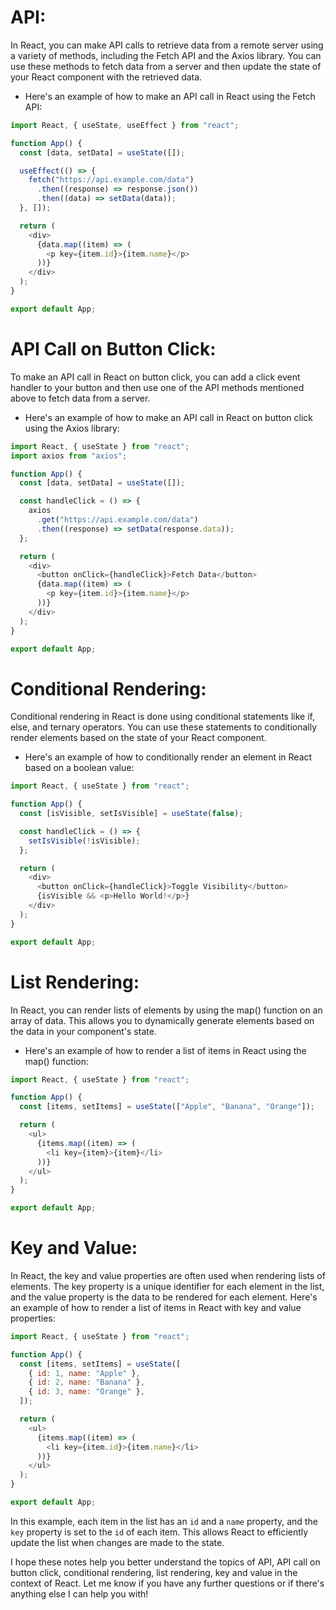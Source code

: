 # API:

In React, you can make API calls to retrieve data from a remote server using a variety of methods, including the Fetch API and the Axios library. You can use these methods to fetch data from a server and then update the state of your React component with the retrieved data.

- Here's an example of how to make an API call in React using the Fetch API:

```js
import React, { useState, useEffect } from "react";

function App() {
  const [data, setData] = useState([]);

  useEffect(() => {
    fetch("https://api.example.com/data")
      .then((response) => response.json())
      .then((data) => setData(data));
  }, []);

  return (
    <div>
      {data.map((item) => (
        <p key={item.id}>{item.name}</p>
      ))}
    </div>
  );
}

export default App;
```

# API Call on Button Click:

To make an API call in React on button click, you can add a click event handler to your button and then use one of the API methods mentioned above to fetch data from a server.

- Here's an example of how to make an API call in React on button click using the Axios library:

```js
import React, { useState } from "react";
import axios from "axios";

function App() {
  const [data, setData] = useState([]);

  const handleClick = () => {
    axios
      .get("https://api.example.com/data")
      .then((response) => setData(response.data));
  };

  return (
    <div>
      <button onClick={handleClick}>Fetch Data</button>
      {data.map((item) => (
        <p key={item.id}>{item.name}</p>
      ))}
    </div>
  );
}

export default App;
```

# Conditional Rendering:

Conditional rendering in React is done using conditional statements like if, else, and ternary operators. You can use these statements to conditionally render elements based on the state of your React component.

- Here's an example of how to conditionally render an element in React based on a boolean value:

```js
import React, { useState } from "react";

function App() {
  const [isVisible, setIsVisible] = useState(false);

  const handleClick = () => {
    setIsVisible(!isVisible);
  };

  return (
    <div>
      <button onClick={handleClick}>Toggle Visibility</button>
      {isVisible && <p>Hello World!</p>}
    </div>
  );
}

export default App;
```

# List Rendering:

In React, you can render lists of elements by using the map() function on an array of data. This allows you to dynamically generate elements based on the data in your component's state.

- Here's an example of how to render a list of items in React using the map() function:

```js
import React, { useState } from "react";

function App() {
  const [items, setItems] = useState(["Apple", "Banana", "Orange"]);

  return (
    <ul>
      {items.map((item) => (
        <li key={item}>{item}</li>
      ))}
    </ul>
  );
}

export default App;
```

# Key and Value:

In React, the key and value properties are often used when rendering lists of elements. The key property is a unique identifier for each element in the list, and the value property is the data to be rendered for each element.
Here's an example of how to render a list of items in React with key and value properties:

```js
import React, { useState } from "react";

function App() {
  const [items, setItems] = useState([
    { id: 1, name: "Apple" },
    { id: 2, name: "Banana" },
    { id: 3, name: "Orange" },
  ]);

  return (
    <ul>
      {items.map((item) => (
        <li key={item.id}>{item.name}</li>
      ))}
    </ul>
  );
}

export default App;
```

In this example, each item in the list has an `id` and a `name` property, and the `key` property is set to the `id` of each item. This allows React to efficiently update the list when changes are made to the state.

I hope these notes help you better understand the topics of API, API call on button click, conditional rendering, list rendering, key and value in the context of React. Let me know if you have any further questions or if there's anything else I can help you with!

